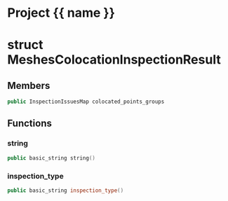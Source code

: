 <script setup>
import {useRoute} from 'vitepress'
const {path} = useRoute()
const tokens = path.split('/')
const words = tokens[2].split('-');
for (let i = 0; i < words.length; i++) {
    words[i] = words[i].charAt(0).toUpperCase() + words[i].slice(1);
    words[i] = words[i].replace('geode', 'Geode')
}
const name = words.join('-');
</script>
# Project {{ name }}

# struct MeshesColocationInspectionResult


## Members

```cpp
public InspectionIssuesMap colocated_points_groups

```



## Functions

### string

```cpp
public basic_string string()
```


### inspection_type

```cpp
public basic_string inspection_type()
```




